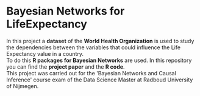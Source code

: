 # Bayesian Networks for LifeExpectancy
In this project a **dataset** of the **World Health Organization** is used to study the dependencies between the variables that could influence the Life Expectancy value in a country. <br>
To do this **R packages for Bayesian Networks** are used. In this repository you can find the **project paper** and the **R code**. <br>
This project was carried out for the 'Bayesian Networks and Causal Inference' course exam of the Data Science Master at Radboud University of Nijmegen.
